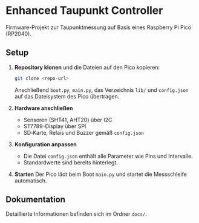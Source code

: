 # Enhanced Taupunkt Controller

Firmware-Projekt zur Taupunktmessung auf Basis eines Raspberry Pi Pico (RP2040).

## Setup

1. **Repository klonen** und die Dateien auf den Pico kopieren:
   ```bash
   git clone <repo-url>
   ```
   Anschließend `boot.py`, `main.py`, das Verzeichnis `lib/` und `config.json` auf das Dateisystem des Pico übertragen.

2. **Hardware anschließen**
   - Sensoren (SHT41, AHT20) über I2C
   - ST7789-Display über SPI
   - SD‑Karte, Relais und Buzzer gemäß `config.json`

3. **Konfiguration anpassen**
   - Die Datei `config.json` enthält alle Parameter wie Pins und Intervalle.
   - Standardwerte sind bereits hinterlegt.

4. **Starten**
   Der Pico lädt beim Boot `main.py` und startet die Messschleife automatisch.

## Dokumentation

Detaillierte Informationen befinden sich im Ordner `docs/`.
